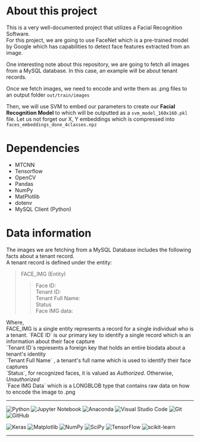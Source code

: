 # About this project

This is a very well-documented project that utilizes a Facial Recognition Software. <br>
For this project, we are going to use FaceNet which is a pre-trained model by Google which has capabilities to detect face features 
extracted from an image.

One interesting note about this repository, we are going to fetch all images from a MySQL database. In this case, an example will be 
about tenant records. 

Once we fetch images, we need to encode and write them as .png files to an output folder `out/train/images`

Then, we will use SVM to embed our parameters to create our <b>Facial Recognition Model</b> to which will be outputted as a `svm_model_160x160.pkl` file. Let us not forget our X, Y embeddings which is compressed into `faces_embeddings_done_4classes.npz`

# Dependencies 

- MTCNN
- Tensorflow
- OpenCV
- Pandas
- NumPy
- MatPlotlib
- dotenv
- MySQL Client (Python)

# Data information

The images we are fetching from a MySQL Database includes the following facts about a tenant record. 
<br>
A tenant record is defined under the entity: 
<br>

> FACE_IMG (Entity)
>> Face ID: <br> 
>> Tenant ID: <br>
>> Tenant Full Name: <br> 
>> Status <br>
>> Face IMG data: <br> 

<p>
    Where, <br>
    FACE_IMG is a single entity represents a record for a single individual who is a tenant.
    `FACE ID` is our primary key to identify a single record which is an information about their face capture <br>
    `Tenant ID`s represents a foreign key that holds an entire biodata about a tenant's identity <br>
    `Tenant Full Name` , a tenant's full name which is used to identify their face captures <br>
    `Status`, for recognized faces, it is valued as <i>Authorized</i>. Otherwise, <i>Unauthorized</i> <br>
    `Face IMG Data` which is a LONGBLOB type that contains raw data on how to encode the image to .png
    
</p>


<hr>

![Python](https://img.shields.io/badge/python-3670A0?style=for-the-badge&logo=python&logoColor=ffdd54)
![Jupyter Notebook](https://img.shields.io/badge/jupyter-%23FA0F00.svg?style=for-the-badge&logo=jupyter&logoColor=white)
![Anaconda](https://img.shields.io/badge/Anaconda-%2344A833.svg?style=for-the-badge&logo=anaconda&logoColor=white)
![Visual Studio Code](https://img.shields.io/badge/Visual%20Studio%20Code-0078d7.svg?style=for-the-badge&logo=visual-studio-code&logoColor=white)
![Git](https://img.shields.io/badge/git-%23F05033.svg?style=for-the-badge&logo=git&logoColor=white)
![GitHub](https://img.shields.io/badge/github-%23121011.svg?style=for-the-badge&logo=github&logoColor=white)


![Keras](https://img.shields.io/badge/Keras-%23D00000.svg?style=for-the-badge&logo=Keras&logoColor=white)
![Matplotlib](https://img.shields.io/badge/Matplotlib-%23ffffff.svg?style=for-the-badge&logo=Matplotlib&logoColor=black)
![NumPy](https://img.shields.io/badge/numpy-%23013243.svg?style=for-the-badge&logo=numpy&logoColor=white)
![SciPy](https://img.shields.io/badge/SciPy-%230C55A5.svg?style=for-the-badge&logo=scipy&logoColor=%white)
![TensorFlow](https://img.shields.io/badge/TensorFlow-%23FF6F00.svg?style=for-the-badge&logo=TensorFlow&logoColor=white)
![scikit-learn](https://img.shields.io/badge/scikit--learn-%23F7931E.svg?style=for-the-badge&logo=scikit-learn&logoColor=white)

<hr>